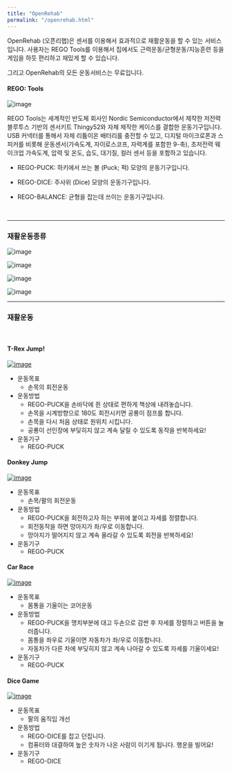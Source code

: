 ```yaml
---
title: "OpenRehab"
permalink: "/openrehab.html"
---
```


OpenRehab (오픈리햅)은 센서를 이용해서 효과적으로 재활운동을 할 수 있는 서비스입니다. 사용자는 REGO Tools를 이용해서 집에서도 근력운동/균형운동/지능훈련 등을 게임을 하듯 편리하고 재밌게 할 수 있습니다.

그리고 OpenRehab의 모든 운동서비스는 무료입니다.


#### REGO: Tools

![image](https://user-images.githubusercontent.com/56623134/75608038-62fc7180-5b3f-11ea-8a41-4df7e47f5a51.png)

REGO Tools는 세계적인 반도체 회사인 Nordic Semiconductor에서 제작한 저전력 블루투스 기반의 센서키트 Thingy52와 자체 제작한 케이스를 결합한 운동기구입니다. USB 커넥터를 통해서 자체 리튬이온 배터리를 충전할 수 있고, 디지털 마이크로폰과 스피커를 비롯해 운동센서(가속도계, 자이로스코프, 자력계를 포함한 9-축), 초저전력 웨이크업 가속도계, 압력 및 온도, 습도, 대기질, 컬러 센서 등을 포함하고 있습니다.

  - REGO-PUCK: 하키에서 쓰는 볼 (Puck; 퍽) 모양의 운동기구입니다.

  - REGO-DICE: 주사위 (Dice) 모양의 운동기구입니다.

  - REGO-BALANCE: 균형을 잡는데 쓰이는 운동기구입니다.

<br>

-------------

### 재활운동종류

![image](https://user-images.githubusercontent.com/56623134/90157530-cd8d2b00-ddc8-11ea-8f44-5ee51ac77e7b.png)


![image](https://user-images.githubusercontent.com/56623134/90157550-d120b200-ddc8-11ea-949f-72b10d44259f.png)


![image](https://user-images.githubusercontent.com/56623134/90157562-d54ccf80-ddc8-11ea-9886-eda509c9b1bf.png)


![image](https://user-images.githubusercontent.com/56623134/90157575-d8e05680-ddc8-11ea-9076-53363ed46cbc.png)

-------------

### 재활운동
<br>

#### T-Rex Jump!

[![image](https://user-images.githubusercontent.com/56623134/75441517-2430b500-59a1-11ea-9fa3-a5f869fad204.png)](https://regoresearch.github.io/openrehab/t-rex-jump)

  - 운동목표
     - 손목의 회전운동
  - 운동방법
     - REGO-PUCK을 손바닥에 쥔 상태로 편하게 책상에 내려놓습니다.
     - 손목을 시계방향으로 180도 회전시키면 공룡이 점프를 합니다.
     - 손목을 다시 처음 상태로 원위치 시킵니다.
     - 공룡이 선인장에 부딪히지 않고 계속 달릴 수 있도록 동작을 반복하세요!
  - 운동기구
     - REGO-PUCK

#### Donkey Jump

[![image](https://user-images.githubusercontent.com/56623134/89726743-fcb63c00-da58-11ea-8bdf-8f8e6bf6b8ab.png)](https://regoresearch.github.io/openrehab/donkey-jump)

  - 운동목표
     - 손목/팔의 회전운동
  - 운동방법
     - REGO-PUCK을 회전하고자 하는 부위에 붙이고 자세를 정렬합니다.
     - 회전동작을 하면 망아지가 좌/우로 이동합니다.
     - 망아지가 떨어지지 않고 계속 올라갈 수 있도록 회전을 반복하세요!
  - 운동기구
     - REGO-PUCK
     
#### Car Race

[![image](https://user-images.githubusercontent.com/56623134/89735081-e335e400-da9a-11ea-8a17-c6721ea1e8fa.png)](https://regoresearch.github.io/openrehab/car-race)

  - 운동목표
     - 몸통을 기울이는 코어운동
  - 운동방법
     - REGO-PUCK을 명치부분에 대고 두손으로 감싼 후 자세를 정렬하고 버튼을 눌러줍니다.
     - 몸통을 좌우로 기울이면 자동차가 좌/우로 이동합니다.
     - 자동차가 다른 차에 부딪히지 않고 계속 나아갈 수 있도록 자세를 기울이세요!
  - 운동기구
     - REGO-PUCK


#### Dice Game

[![image](https://user-images.githubusercontent.com/56623134/75555585-dccd2600-5a7f-11ea-9c23-cd19a435e27a.png)](https://regoresearch.github.io/openrehab/dice-game)

  - 운동목표
     - 팔의 움직임 개선
  - 운동방법
     - REGO-DICE를 잡고 던집니다.
     - 컴퓨터와 대결하여 높은 숫자가 나온 사람이 이기게 됩니다. 행운을 빌어요!
  - 운동기구
     - REGO-DICE
